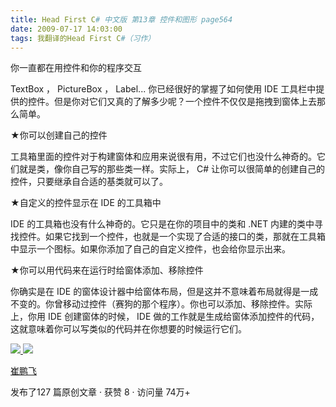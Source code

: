 ```yaml
---
title: Head First C# 中文版 第13章 控件和图形 page564
date: 2009-07-17 14:03:00
tags: 我翻译的Head First C#（习作）
---
```

你一直都在用控件和你的程序交互

  

TextBox  ，  PictureBox  ，  Label...  你已经很好的掌握了如何使用  IDE
工具栏中提供的控件。但是你对它们又真的了解多少呢？一个控件不仅仅是拖拽到窗体上去那么简单。

  

★你可以创建自己的控件

  

工具箱里面的控件对于构建窗体和应用来说很有用，不过它们也没什么神奇的。它们就是类，像你自己写的那些类一样。实际上，  C#
让你可以很简单的创建自己的控件，只要继承自合适的基类就可以了。

  

★自定义的控件显示在  IDE  的工具箱中

  

IDE  的工具箱也没有什么神奇的。它只是在你的项目中的类和  .NET
内建的类中寻找控件。如果它找到一个控件，也就是一个实现了合适的接口的类，那就在工具箱中显示一个图标。如果你添加了自己的自定义控件，也会给你显示出来。

  

★你可以用代码来在运行时给窗体添加、移除控件

  

你确实是在  IDE
的窗体设计器中给窗体布局，但是这并不意味着布局就得是一成不变的。你曾移动过控件（赛狗的那个程序）。你也可以添加、移除控件。实际上，你用  IDE
创建窗体的时候，  IDE  做的工作就是生成给窗体添加控件的代码，这就意味着你可以写类似的代码并在你想要的时候运行它们。



[ ![](https://profile.csdnimg.cn/5/2/5/3_cuipengfei1)
![](https://g.csdnimg.cn/static/user-reg-year/1x/11.png)
](https://blog.csdn.net/cuipengfei1)

[ 崔鹏飞 ](https://blog.csdn.net/cuipengfei1)

发布了127 篇原创文章  ·  获赞 8  ·  访问量 74万+

